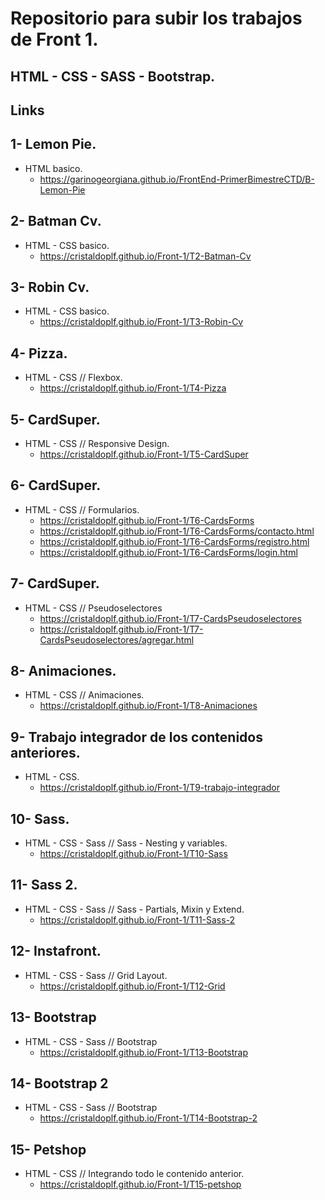 # Repositorio para subir los trabajos de Front 1.

## HTML - CSS - SASS - Bootstrap.


## Links

## 1- Lemon Pie.
- HTML basico.
    - https://garinogeorgiana.github.io/FrontEnd-PrimerBimestreCTD/B-Lemon-Pie

## 2- Batman Cv.
-  HTML - CSS basico.
    - https://cristaldoplf.github.io/Front-1/T2-Batman-Cv


## 3- Robin Cv. 
- HTML - CSS basico.
    - https://cristaldoplf.github.io/Front-1/T3-Robin-Cv


## 4- Pizza. 
- HTML - CSS // Flexbox.
    - https://cristaldoplf.github.io/Front-1/T4-Pizza


## 5- CardSuper.
- HTML - CSS // Responsive Design.
    - https://cristaldoplf.github.io/Front-1/T5-CardSuper


## 6- CardSuper.
- HTML - CSS // Formularios.
    - https://cristaldoplf.github.io/Front-1/T6-CardsForms
    - https://cristaldoplf.github.io/Front-1/T6-CardsForms/contacto.html
    - https://cristaldoplf.github.io/Front-1/T6-CardsForms/registro.html
    - https://cristaldoplf.github.io/Front-1/T6-CardsForms/login.html


## 7- CardSuper.
- HTML - CSS // Pseudoselectores
    - https://cristaldoplf.github.io/Front-1/T7-CardsPseudoselectores
    - https://cristaldoplf.github.io/Front-1/T7-CardsPseudoselectores/agregar.html


## 8- Animaciones.
- HTML - CSS // Animaciones.
    - https://cristaldoplf.github.io/Front-1/T8-Animaciones


## 9- Trabajo integrador de los contenidos anteriores.
- HTML - CSS.
    - https://cristaldoplf.github.io/Front-1/T9-trabajo-integrador


## 10- Sass.
- HTML - CSS - Sass // Sass - Nesting y variables.
    - https://cristaldoplf.github.io/Front-1/T10-Sass


## 11- Sass 2.
- HTML - CSS - Sass // Sass - Partials, Mixin y Extend.
    - https://cristaldoplf.github.io/Front-1/T11-Sass-2


## 12- Instafront.
- HTML - CSS - Sass // Grid Layout.
    - https://cristaldoplf.github.io/Front-1/T12-Grid


## 13- Bootstrap
- HTML - CSS - Sass // Bootstrap
    - https://cristaldoplf.github.io/Front-1/T13-Bootstrap


## 14- Bootstrap 2
- HTML - CSS - Sass // Bootstrap
    - https://cristaldoplf.github.io/Front-1/T14-Bootstrap-2


## 15- Petshop
- HTML - CSS // Integrando todo le contenido anterior.
    - https://cristaldoplf.github.io/Front-1/T15-petshop
